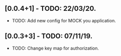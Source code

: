 ## [0.0.4+1] - TODO: 22/03/20.

* TODO: Add new config for MOCK you application.

## [0.0.3+3] - TODO: 07/11/19.

* TODO: Change key map for authorization.

